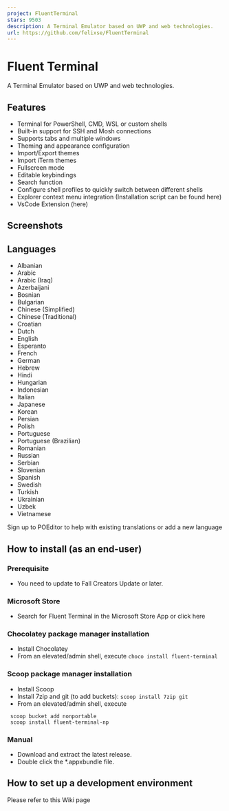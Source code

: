 ```yaml
---
project: FluentTerminal
stars: 9503
description: A Terminal Emulator based on UWP and web technologies.
url: https://github.com/felixse/FluentTerminal
---
```


Fluent Terminal
===============

A Terminal Emulator based on UWP and web technologies.

Features
--------

-   Terminal for PowerShell, CMD, WSL or custom shells
-   Built-in support for SSH and Mosh connections
-   Supports tabs and multiple windows
-   Theming and appearance configuration
-   Import/Export themes
-   Import iTerm themes
-   Fullscreen mode
-   Editable keybindings
-   Search function
-   Configure shell profiles to quickly switch between different shells
-   Explorer context menu integration (Installation script can be found here)
-   VsCode Extension (here)

Screenshots
-----------

Languages
---------

-   Albanian
-   Arabic
-   Arabic (Iraq)
-   Azerbaijani
-   Bosnian
-   Bulgarian
-   Chinese (Simplified)
-   Chinese (Traditional)
-   Croatian
-   Dutch
-   English
-   Esperanto
-   French
-   German
-   Hebrew
-   Hindi
-   Hungarian
-   Indonesian
-   Italian
-   Japanese
-   Korean
-   Persian
-   Polish
-   Portuguese
-   Portuguese (Brazilian)
-   Romanian
-   Russian
-   Serbian
-   Slovenian
-   Spanish
-   Swedish
-   Turkish
-   Ukrainian
-   Uzbek
-   Vietnamese

Sign up to POEditor to help with existing translations or add a new language

How to install (as an end-user)
-------------------------------

### Prerequisite

-   You need to update to Fall Creators Update or later.

### Microsoft Store

-   Search for Fluent Terminal in the Microsoft Store App or click here

### Chocolatey package manager installation

-   Install Chocolatey
-   From an elevated/admin shell, execute `choco install fluent-terminal`

### Scoop package manager installation

-   Install Scoop
-   Install 7zip and git (to add buckets): `scoop install 7zip git`
-   From an elevated/admin shell, execute

```
 scoop bucket add nonportable
 scoop install fluent-terminal-np
```

### Manual

-   Download and extract the latest release.
-   Double click the \*.appxbundle file.

How to set up a development environment
---------------------------------------

Please refer to this Wiki page
